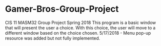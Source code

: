 # Gamer-Bros-Group-Project
CIS 11 MASM32 Group Project Spring 2018
This program is a basic window that will present the user a choice.
With this choice, the user will move to a different window based on the choice chosen.
5/17/2018 - Menu pop-up resource was added but not fully implemented.
